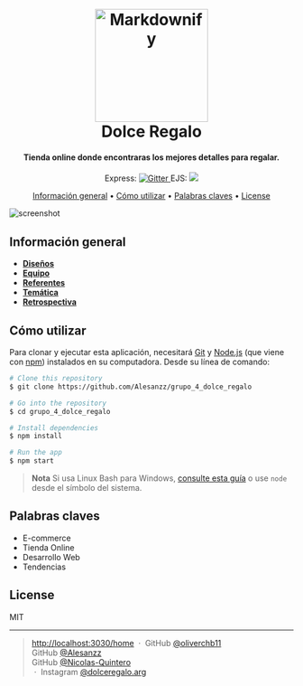 

<h1 align="center">
  <br>
  <a href="https://www.instagram.com/dolceregalo.arg/?hl=es"><img src="https://i.im.ge/2022/08/18/OqzOfJ.logodolce.png" alt="Markdownify" width="200" height="200"></a>
  <br>
  Dolce Regalo
  <br>
</h1>

<h4 align="center">Tienda online donde encontraras los mejores detalles para regalar. </h4>

<p align="center">
 Express:  <a href="https://www.npmjs.com/package/express">
    <img src="https://badge.fury.io/js/express.svg"
         alt="Gitter">
  </a>
   EJS: <a href="https://www.npmjs.com/package/ejs"><img src="https://badge.fury.io/js/ejs.svg"></a>


</p>

<p align="center">
  <a href="#key-features">Información general</a> •
  <a href="#how-to-use">Cómo utilizar</a> •
<a href="#key-features">Palabras claves</a> •
  <a href="#license">License</a>
</p>

![screenshot](https://i.im.ge/2022/08/18/Oqk9DL.Captura-de-pantalla-2022-08-18-000848.png)

## Información general
+ [**Diseños**](./info/docs/diseños.md)
+ [**Equipo**](./info/docs/equipo.md)
+ [**Referentes**](./info/docs/referentes.md)
+ [**Temática**](./info/docs/tematica.md)
+ [**Retrospectiva**](./info/docs/retrospectiva.md)


## Cómo utilizar

Para clonar y ejecutar esta aplicación, necesitará [Git](https://git-scm.com) y [Node.js](https://nodejs.org/en/download/) (que viene con  [npm](http://npmjs.com)) instalados en su computadora. Desde su línea de comando:

```bash
# Clone this repository
$ git clone https://github.com/Alesanzz/grupo_4_dolce_regalo

# Go into the repository
$ cd grupo_4_dolce_regalo

# Install dependencies
$ npm install

# Run the app
$ npm start
```

> **Nota**
> Si usa Linux Bash para Windows, [consulte esta guía](https://www.howtogeek.com/261575/how-to-run-graphical-linux-desktop-applications-from-windows-10s-bash-shell/) o use `node` desde el símbolo del sistema.

## Palabras claves

- E-commerce
- Tienda Online
- Desarrollo Web
- Tendencias


## License

MIT

---

> [http://localhost:3030/home](http://localhost:3030/home) &nbsp;&middot;&nbsp;
> GitHub [@oliverchb11](https://github.com/oliverchb11)  
>  GitHub [@Alesanzz](https://github.com/Alesanzz)  
>  GitHub [@Nicolas-Quintero](https://github.com/Nicolas-Quintero)  
&nbsp;&middot;&nbsp;
> Instagram [@dolceregalo.arg](https://www.instagram.com/dolceregalo.arg/?hl=es)
